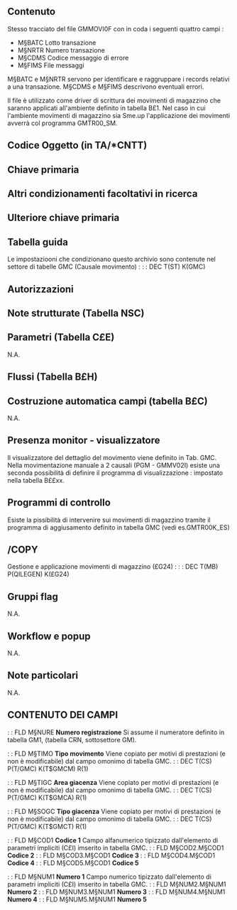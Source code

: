 ## Contenuto
Stesso tracciato del file GMMOVI0F con in coda i seguenti quattro campi : 
 * M§BATC     Lotto transazione
 * M§NRTR     Numero transazione
 * M§CDMS     Codice messaggio di errore
 * M§FIMS     File messaggi

M§BATC e M§NRTR servono per identificare e raggruppare i records relativi a una transazione.
M§CDMS e M§FIMS descrivono eventuali errori.

Il file è utilizzato come driver di scrittura dei movimenti di magazzino che saranno applicati all'ambiente definito in tabella B£1. Nel caso in cui l'ambiente movimenti di magazzino sia Sme.up l'applicazione dei movimenti avverrà col programma GMTR00_SM.

## Codice Oggetto (in TA/*CNTT)

## Chiave primaria

## Altri condizionamenti facoltativi in ricerca

## Ulteriore chiave primaria

## Tabella guida
Le impostaziooni che condizionano questo archivio sono contenute nel settore di tabelle GMC (Causale movimento) : 
 :  : DEC T(ST) K(GMC)

## Autorizzazioni

## Note strutturate (Tabella NSC)

## Parametri (Tabella C£E)
N.A.

## Flussi (Tabella B£H)

## Costruzione automatica campi (tabella B£C)
N.A.

## Presenza monitor - visualizzatore
Il visualizzatore del dettaglio del movimento viene definito in Tab. GMC.
Nella movimentazione manuale a 2 causali (PGM -  GMMV02I) esiste una seconda possibilità di definire il programma di visualizzazione :  impostato nella tabella B££xx.

## Programmi di controllo
Esiste la pissibilità di intervenire sui movimenti di magazzino tramite il programma di aggiusamento definito in tabella GMC (vedi es.GMTR00K_ES)

## /COPY
Gestione e applicazione movimenti di magazzino (£G24) : 
 :  : DEC T(MB) P(QILEGEN) K(£G24)

## Gruppi flag
N.A.

## Workflow e popup
N.A.

## Note particolari
N.A.

## CONTENUTO DEI CAMPI

 :  : FLD M§NURE **Numero registrazione**
Si assume il numeratore definito in tabella GM1, (tabella CRN, sottosettore GM).

 :  : FLD M§TIMO **Tipo movimento**
Viene copiato per motivi di prestazioni (e non è modificabile) dal campo omonimo di tabella GMC.
 :  : DEC T(CS) P(T/GMC) K(T$GMCM) R(1)

 :  : FLD M§TIGC **Area giacenza**
Viene copiato per motivi di prestazioni (e non è modificabile) dal campo omonimo di tabella GMC.
 :  : DEC T(CS) P(T/GMC) K(T$GMCA) R(1)

 :  : FLD M§SOGC **Tipo giacenza**
Viene copiato per motivi di prestazioni (e non è modificabile) dal campo omonimo di tabella GMC.
 :  : DEC T(CS) P(T/GMC) K(T$GMCT) R(1)

 :  : FLD M§COD1 **Codice 1**
Campo alfanumerico tipizzato dall'elemento di parametri impliciti (C£I) imserito in tabella GMC.
 :  : FLD M§COD2.M§COD1 **Codice 2**
 :  : FLD M§COD3.M§COD1 **Codice 3**
 :  : FLD M§COD4.M§COD1 **Codice 4**
 :  : FLD M§COD5.M§COD1 **Codice 5**

 :  : FLD M§NUM1 **Numero 1**
Campo numerico tipizzato dall'elemento di parametri impliciti (C£I) imserito in tabella GMC.
 :  : FLD M§NUM2.M§NUM1 **Numero 2**
 :  : FLD M§NUM3.M§NUM1 **Numero 3**
 :  : FLD M§NUM4.M§NUM1 **Numero 4**
 :  : FLD M§NUM5.M§NUM1 **Numero 5**
